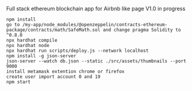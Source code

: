 Full stack ethereum blockchain app for Airbnb like page 
V1.0 in progress 


```shel
npm install 
go to /my-app/node_modules/@openzeppelin/contracts-ethereum-package/contracts/math/SafeMath.sol and change pragma Solidity to ^0.8.0
npx hardhat compile
npx hardhat node
npx hardhat run scripts/deploy.js --network localhost
npm install -g json-server
json-server --watch db.json --static ./src/assets/thumbnails --port 9000
install metamask extention chrome or firefox 
create user import account 0 and 19 
npm start
```



